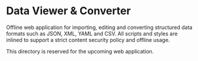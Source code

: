 # Data Viewer & Converter

Offline web application for importing, editing and converting structured data formats such as JSON, XML, YAML and CSV. All scripts and styles are inlined to support a strict content security policy and offline usage.

This directory is reserved for the upcoming web application.
